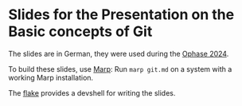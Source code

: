 # Slides for the Presentation on the Basic concepts of Git

The slides are in German, they were used during the [Ophase 2024](https://www.fachschaft.informatik.tu-darmstadt.de/de/studium/anfaenger/owo).

To build these slides, use [Marp](https://github.com/marp-team/marp):
Run `marp git.md` on a system with a working Marp installation.

The [flake](flake.nix) provides a devshell for writing the slides.
